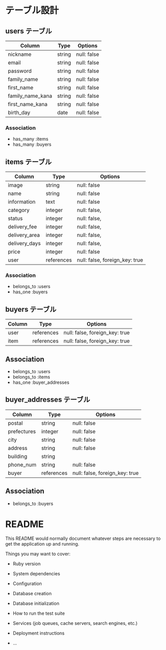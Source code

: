 # テーブル設計

## users テーブル

| Column           | Type    | Options     |
| ---------------- | ------- | ----------- |
| nickname         | string  | null: false |
| email            | string  | null: false |
| password         | string  | null: false |
| family_name      | string  | null: false |
| first_name       | string  | null: false |
| family_name_kana | string  | null: false |
| first_name_kana  | string  | null: false |
| birth_day        | date    | null: false |

### Association

- has_many :items
- has_many :buyers

## items テーブル

| Column        | Type       | Options                        |
| ------------- | ---------- | ------------------------------ |
| image         | string     | null: false                    |
| name          | string     | null: false                    |
| information   | text       | null: false                    |
| category      | integer    | null: false,                   |
| status        | integer    | null: false,                   |
| delivery_fee  | integer    | null: false,                   |
| delivery_area | integer    | null: false,                   |
| delivery_days | integer    | null: false,                   |
| price         | integer    | null: false                    |
| user          | references | null: false, foreign_key: true |

### Association

- belongs_to :users
- has_one :buyers

## buyers テーブル

| Column | Type       | Options                        |
| ------ | ---------- | ------------------------------ |
| user   | references | null: false, foreign_key: true |
| item   | references | null: false, foreign_key: true |

## Association

- belongs_to :users
- belongs_to :items
- has_one :buyer_addresses

## buyer_addresses テーブル

| Column      | Type       | Options                        |
| ----------- | ---------- | ------------------------------ |
| postal      | string     | null: false                    |
| prefectures | integer    | null: false                    |
| city        | string     | null: false                    |
| address     | string     | null: false                    |
| building    | string     |                                |
| phone_num   | string     | null: false                    |
| buyer       | references | null: false, foreign_key: true |

## Association

- belongs_to :buyers

# README

This README would normally document whatever steps are necessary to get the
application up and running.

Things you may want to cover:

* Ruby version

* System dependencies

* Configuration

* Database creation

* Database initialization

* How to run the test suite

* Services (job queues, cache servers, search engines, etc.)

* Deployment instructions

* ...
